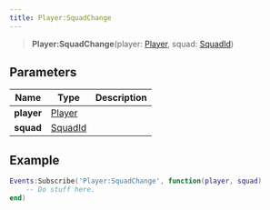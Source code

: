 ```yaml
---
title: Player:SquadChange
---
```


> **Player:SquadChange**(player: [Player](/vext/ref/client/type/player), squad: [SquadId](/vext/ref/fb/squadid))

## Parameters

| Name | Type | Description |
| ---- | ---- | ----------- |
| **player** | [Player](/vext/ref/client/type/player) |  |
| **squad** | [SquadId](/vext/ref/fb/squadid) |  |

## Example

```lua
Events:Subscribe('Player:SquadChange', function(player, squad)
    -- Do stuff here.
end)
```
